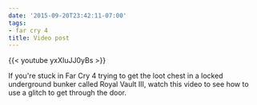 ```yaml
---
date: '2015-09-20T23:42:11-07:00'
tags:
- far cry 4
title: Video post
---
```


{{< youtube yxXIuJJ0yBs >}}

If you're stuck in Far Cry 4 trying to get the loot chest in a locked underground bunker called Royal Vault III, watch this video to see how to use a glitch to get through the door.

